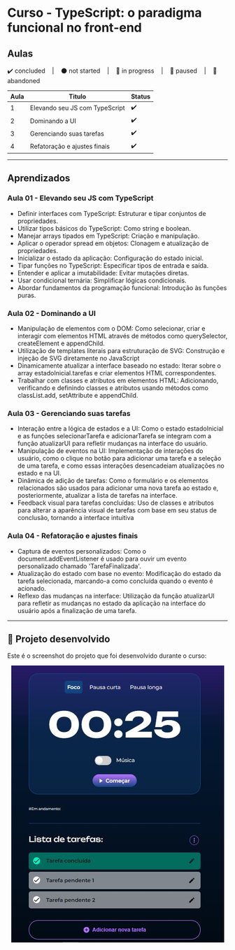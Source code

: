 # Curso - TypeScript: o paradigma funcional no front-end

## Aulas
<p>
  ✔️ concluded &nbsp;&nbsp;&nbsp;|&nbsp;&nbsp;&nbsp;
  ⚫ not started &nbsp;&nbsp;&nbsp;|&nbsp;&nbsp;&nbsp;
  🔵 in progress &nbsp;&nbsp;&nbsp;|&nbsp;&nbsp;&nbsp;
  🔶 paused &nbsp;&nbsp;&nbsp;|&nbsp;&nbsp;&nbsp;
  🔴 abandoned 
</p>

| Aula | Titulo | Status |
| --- | --- | --- |
| 1 | Elevando seu JS com TypeScript  | ✔️ |
| 2 | Dominando a UI | ✔️ |
| 3 | Gerenciando suas tarefas | ✔️ |
| 4 | Refatoração e ajustes finais | ✔️ |

---

## Aprendizados

### Aula 01 - Elevando seu JS com TypeScript
<ul>
  <li>Definir interfaces com TypeScript: Estruturar e tipar conjuntos de propriedades.</li>
  <li>Utilizar tipos básicos do TypeScript: Como string e boolean.</li>
  <li>Manejar arrays tipados em TypeScript: Criação e manipulação.</li>
  <li>Aplicar o operador spread em objetos: Clonagem e atualização de propriedades.</li>
  <li>Inicializar o estado da aplicação: Configuração do estado inicial.</li>
  <li>Tipar funções no TypeScript: Especificar tipos de entrada e saída.</li>
  <li>Entender e aplicar a imutabilidade: Evitar mutações diretas.</li>
  <li>Usar condicional ternária: Simplificar lógicas condicionais.</li>
  <li>Abordar fundamentos da programação funcional: Introdução às funções puras.</li>
</ul>

### Aula 02 - Dominando a UI
<ul>
  <li>Manipulação de elementos com o DOM: Como selecionar, criar e interagir com elementos HTML através de métodos como querySelector, createElement e appendChild.</li>
  <li>Utilização de templates literais para estruturação de SVG: Construção e injeção de SVG diretamente no JavaScript</li>
  <li>Dinamicamente atualizar a interface baseado no estado: Iterar sobre o array estadoInicial.tarefas e criar elementos HTML correspondentes.</li>
  <li>Trabalhar com classes e atributos em elementos HTML: Adicionando, verificando e definindo classes e atributos usando métodos como classList.add, setAttribute e appendChild.</li>
</ul>

### Aula 03 - Gerenciando suas tarefas
<ul>
  <li>Interação entre a lógica de estados e a UI: Como o estado estadoInicial e as funções selecionarTarefa e adicionarTarefa se integram com a função atualizarUI para refletir mudanças na interface do usuário.</li>
  <li>Manipulação de eventos na UI: Implementação de interações do usuário, como o clique no botão para adicionar uma tarefa e a seleção de uma tarefa, e como essas interações desencadeiam atualizações no estado e na UI.</li>
  <li>Dinâmica de adição de tarefas: Como o formulário e os elementos relacionados são usados para adicionar uma nova tarefa ao estado e, posteriormente, atualizar a lista de tarefas na interface.</li>
  <li>Feedback visual para tarefas concluídas: Uso de classes e atributos para alterar a aparência visual de tarefas com base em seu status de conclusão, tornando a interface intuitiva</li>
</ul>

### Aula 04 - Refatoração e ajustes finais
<ul>
  <li>Captura de eventos personalizados: Como o document.addEventListener é usado para ouvir um evento personalizado chamado 'TarefaFinalizada'.</li>
  <li>Atualização do estado com base no evento: Modificação do estado da tarefa selecionada, marcando-a como concluída quando o evento é acionado.</li>
  <li>Reflexo das mudanças na interface: Utilização da função atualizarUI para refletir as mudanças no estado da aplicação na interface do usuário após a finalização de uma tarefa.</li>
</ul>

---

## 🎯 Projeto desenvolvido
Este é o screenshot do projeto que foi desenvolvido durante o curso:

<p align="center">
  <img alt="screenshot da tela principal do Fokus" src="../../.github/thumbs/fokus-preview.jpg">
</p>